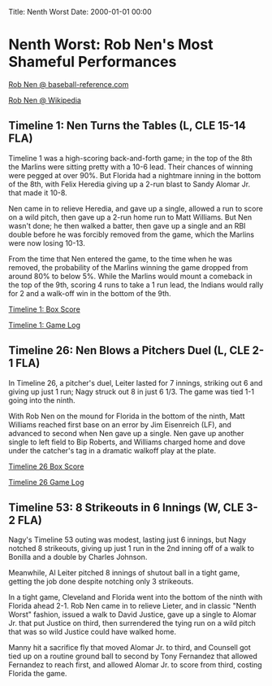 Title: Nenth Worst
Date: 2000-01-01 00:00

# Nenth Worst: Rob Nen's Most Shameful Performances

[Rob Nen @ baseball-reference.com](https://www.baseball-reference.com/players/n/nenro01.shtml)

[Rob Nen @ Wikipedia](https://en.wikipedia.org/wiki/Robb_Nen)

## Timeline 1: Nen Turns the Tables (L, CLE 15-14 FLA)

Timeline 1 was a high-scoring back-and-forth game; in the top of the 8th the Marlins were sitting
pretty with a 10-6 lead. Their chances of winning were pegged at over 90%. But Florida had a 
nightmare inning in the bottom of the 8th, with Felix Heredia giving up a 2-run blast to Sandy Alomar Jr.
that made it 10-8. 

Nen came in to relieve Heredia, and gave up a single, allowed a run to score on a wild pitch, then gave up
a 2-run home run to Matt Williams. But Nen wasn't done; he then walked a batter, then gave up a single
and an RBI double before he was forcibly removed from the game, which the Marlins were now losing 10-13.

From the time that Nen entered the game, to the time when he was removed, the probability of the Marlins
winning the game dropped from around 80% to below 5%. While the Marlins would mount a comeback in the top
of the 9th, scoring 4 runs to take a 1 run lead, the Indians would rally for 2 and a walk-off win in the
bottom of the 9th.

[Timeline 1: Box Score](/almanacs/infinite_cleveland_g01_cle15fla14/box_scores/game_box_1.html)

[Timeline 1: Game Log](/almanacs/infinite_cleveland_g01_cle15fla14/game_logs/log_1.html)

## Timeline 26: Nen Blows a Pitchers Duel (L, CLE 2-1 FLA)

In Timeline 26, a pitcher's duel, Leiter lasted for 7 innings, striking out 6 and giving up
just 1 run; Nagy struck out 8 in just 6 1/3. The game was tied 1-1 going into the ninth.

With Rob Nen on the mound for Florida in the bottom of the ninth, Matt Williams reached first base on an error
by Jim Eisenreich (LF), and advanced to second when Nen gave up a single. Nen gave up another single to left field
to Bip Roberts, and Williams charged home and dove under the catcher's tag in a dramatic walkoff play at the plate.

[Timeline 26 Box Score](/almanacs/infinite_cleveland_g26_cle2fla1/box_scores/game_box_1.html)

[Timeline 26 Game Log](/almanacs/infinite_cleveland_g26_cle2fla1/game_logs/log_1.html)

## Timeline 53: 8 Strikeouts in 6 Innings (W, CLE 3-2 FLA)

Nagy's Timeline 53 outing was modest, lasting just 6 innings, but Nagy notched
8 strikeouts, giving up just 1 run in the 2nd inning off of a walk to Bonilla
and a double by Charles Johnson.

Meanwhile, Al Leiter pitched 8 innings of shutout ball in a tight game, getting the job done
despite notching only 3 strikeouts. 

In a tight game, Cleveland and Florida went into the bottom of the ninth with Florida
ahead 2-1. Rob Nen came in to relieve Lieter, and in classic "Nenth Worst" fashion,
issued a walk to David Justice, gave up a single to Alomar Jr. that put Justice on third,
then surrendered the tying run on a wild pitch that was so wild Justice could have
walked home.

Manny hit a sacrifice fly that moved Alomar Jr. to third, and Counsell got tied up on a
routine ground ball to second by Tony Fernandez that allowed Fernandez to reach first,
and allowed Alomar Jr. to score from third, costing Florida the game.

